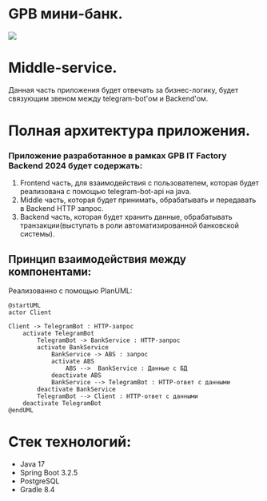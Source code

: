 # GPB мини-банк.

![](pct/gpb.png)

# Middle-service.
Данная часть приложения будет отвечать за бизнес-логику, будет связующим звеном между telegram-bot'ом и Backend'ом.

# Полная архитектура приложения.

### Приложение разработанное в рамках GPB IT Factory Backend 2024 будет содержать:

1. Frontend часть, для взаимодействия с пользователем, которая будет реализована с помощью telegram-bot-api на java.
2. Middle часть, которая будет принимать, обрабатывать и передавать в Backend HTTP запрос.
3. Backend часть, которая будет хранить данные, обрабатывать транзакции(выступать в роли автоматизированной банковской системы).

## Принцип взаимодействия между компонентами:
Реализованно с помощью PlanUML:
```plantuml
@startUML
actor Client

Client -> TelegramBot : HTTP-запрос
    activate TelegramBot 
        TelegramBot -> BankService : HTTP-запрос
        activate BankService
            BankService -> ABS : запрос
            activate ABS
                ABS -->  BankService : Данные с БД
            deactivate ABS
            BankService --> TelegramBot : HTTP-ответ с данными
        deactivate BankService
        TelegramBot --> Client : HTTP-ответ с данными
    deactivate TelegramBot
@endUML
```
# Стек технологий:
- Java 17
- Spring Boot 3.2.5
- PostgreSQL
- Gradle 8.4
    
